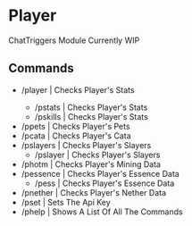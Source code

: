 # Player
ChatTriggers Module Currently WIP

## Commands
* /player <Username> | Checks Player's Stats
  * /pstats <Username> | Checks Player's Stats
  * /pskills <Username> | Checks Player's Stats
* /ppets | Checks Player's Pets
* /pcata | Checks Player's Cata
* /pslayers | Checks Player's Slayers
  * /pslayer | Checks Player's Slayers
* /photm | Checks Player's Mining Data
* /pessence | Checks Player's Essence Data
  * /pess | Checks Player's Essence Data
* /pnether | Checks Player's Nether Data  
* /pset <Value> | Sets The Api Key
* /phelp | Shows A List Of All The Commands
